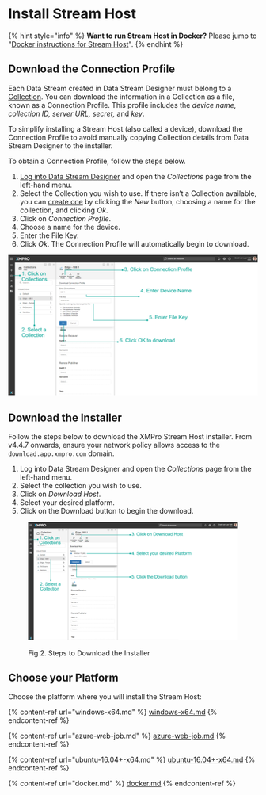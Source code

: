 # Install Stream Host

{% hint style="info" %}
**Want to run Stream Host in Docker?** Please jump to "[Docker instructions for Stream Host](docker.md)".
{% endhint %}

## Download the Connection Profile

Each Data Stream created in Data Stream Designer must belong to a [Collection](../../../concepts/collection.md). You can download the information in a Collection as a file, known as a Connection Profile. This profile includes the _device name, collection ID, server URL, secret,_ and _key_.

To simplify installing a Stream Host (also called a device), download the Connection Profile to avoid manually copying Collection details from Data Stream Designer to the installer.

To obtain a Connection Profile, follow the steps below.

1. [Log into Data Stream Designer](../../../administration/users/register-an-account.md) and open the _Collections_ page from the left-hand menu.
2. Select the Collection you wish to use. If there isn’t a Collection available, you can [create one](../../../how-tos/data-streams/manage-collections.md) by clicking the _New_ button, choosing a name for the collection, and clicking _Ok_.
3. Click on _Connection Profile_.
4. Choose a name for the device.
5. Enter the File Key.
6. Click _Ok_. The Connection Profile will automatically begin to download.

![Fig 1. Steps to Set Up a Connection Profile](<../../../.gitbook/assets/image (1761).png>)

## Download the Installer

Follow the steps below to download the XMPro Stream Host installer. From v4.4.7 onwards, ensure your network policy allows access to the `download.app.xmpro.com` domain.

1. Log into Data Stream Designer and open the _Collections_ page from the left-hand menu.
2. Select the collection you wish to use.
3. Click on _Download Host_.
4. Select your desired platform.
5. Click on the Download button to begin the download.

<figure><img src="../../../.gitbook/assets/Stream Host Install - Download.png" alt=""><figcaption><p>Fig 2. Steps to Download the Installer</p></figcaption></figure>

## Choose your Platform

Choose the platform where you will install the Stream Host:

{% content-ref url="windows-x64.md" %}
[windows-x64.md](windows-x64.md)
{% endcontent-ref %}

{% content-ref url="azure-web-job.md" %}
[azure-web-job.md](azure-web-job.md)
{% endcontent-ref %}

{% content-ref url="ubuntu-16.04+-x64.md" %}
[ubuntu-16.04+-x64.md](ubuntu-16.04+-x64.md)
{% endcontent-ref %}

{% content-ref url="docker.md" %}
[docker.md](docker.md)
{% endcontent-ref %}

